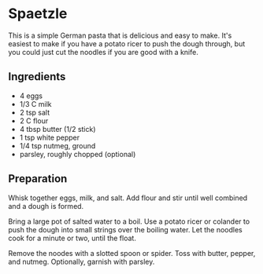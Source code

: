 # Spaetzle

This is a simple German pasta that is delicious and easy to make.  It's
easiest to make if you have a potato ricer to push the dough through,
but you could just cut the noodles if you are good with a knife.

## Ingredients

 * 4 eggs
 * 1/3 C milk
 * 2 tsp salt
 * 2 C flour
 * 4 tbsp butter (1/2 stick)
 * 1 tsp white pepper
 * 1/4 tsp nutmeg, ground
 * parsley, roughly chopped (optional)

## Preparation

Whisk together eggs, milk, and salt.  Add flour and stir until well
combined and a dough is formed.

Bring a large pot of salted water to a boil.  Use a potato ricer or
colander to push the dough into small strings over the boiling water.
Let the noodles cook for a minute or two, until the float.

Remove the noodes with a slotted spoon or spider.  Toss with butter,
pepper, and nutmeg.  Optionally, garnish with parsley.
